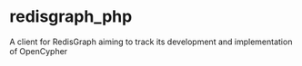 # redisgraph_php
A client for RedisGraph aiming to track its development and implementation of OpenCypher
